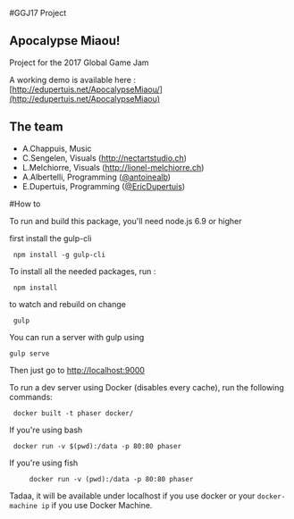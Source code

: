 #GGJ17 Project

## Apocalypse Miaou!

Project for the 2017 Global Game Jam

A working demo is available here : [http://edupertuis.net/ApocalypseMiaou/](http://edupertuis.net/ApocalypseMiaou)

## The team
- A.Chappuis, Music
- C.Sengelen, Visuals (http://nectartstudio.ch)
- L.Melchiorre, Visuals (http://lionel-melchiorre.ch)
- A.Albertelli, Programming ([@antoinealb](https://github.com/antoinealb))
- E.Dupertuis, Programming ([@EricDupertuis](https://github.com/EricDupertuis))

#How to
 
 To run and build this package, you'll need node.js 6.9 or higher
 
 first install the gulp-cli
 
     npm install -g gulp-cli
 
 To install all the needed packages, run :
     
     npm install
     
to watch and rebuild on change
 
     gulp
     
You can run a server with gulp using
    
    gulp serve
    
Then just go to [http://localhost:9000](http://localhost:9000)
     
To run a dev server using Docker (disables every cache), run the following commands:
 
     docker built -t phaser docker/
 
 If you're using bash
 
     docker run -v $(pwd):/data -p 80:80 phaser
 
 If you're using fish

         docker run -v (pwd):/data -p 80:80 phaser
 
 Tadaa, it will be available under localhost if you use docker or your `docker-machine ip` if you use Docker Machine.

